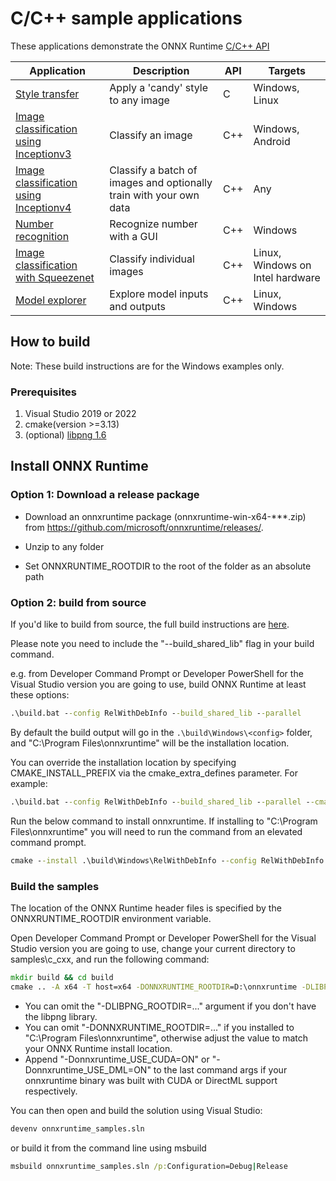 # C/C++ sample applications

These applications demonstrate the ONNX Runtime [C/C++ API](https://onnxruntime.ai/docs/api/c)

|Application|Description|API|Targets|
|-----------|-----------|---|-----------------|
| [Style transfer](fns_candy_style_transfer) | Apply a 'candy' style to any image |C| Windows, Linux|
| [Image classification using Inceptionv3](Snpe_EP) | Classify an image | C++ | Windows, Android |
| [Image classification using Inceptionv4](imagenet) | Classify a batch of images and optionally train with your own data | C++ | Any|
| [Number recognition](MNIST) | Recognize number with a GUI |C++|Windows|
| [Image classification with Squeezenet](OpenVINO_EP/Windows/squeezenet_classification) | Classify individual images |C++|Linux, Windows on Intel hardware|
| [Model explorer](OpenVINO_EP/Windows/model-explorer/)| Explore model inputs and outputs |C++|Linux, Windows|

## How to build

Note: These build instructions are for the Windows examples only.

### Prerequisites

1. Visual Studio 2019 or 2022
2. cmake(version >=3.13)
3. (optional) [libpng 1.6](https://libpng.sourceforge.io/)

## Install ONNX Runtime

### Option 1: Download a release package

* Download an onnxruntime package (onnxruntime-win-x64-\*\*\*.zip) from https://github.com/microsoft/onnxruntime/releases/.

* Unzip to any folder

* Set ONNXRUNTIME_ROOTDIR to the root of the folder as an absolute path

### Option 2: build from source

If you'd like to build from source, the full build instructions are [here](https://www.onnxruntime.ai/docs/build/).

Please note you need to include the "--build_shared_lib" flag in your build command. 

e.g. from Developer Command Prompt or Developer PowerShell for the Visual Studio version you are going to use,
build ONNX Runtime at least these options:

```bat
.\build.bat --config RelWithDebInfo --build_shared_lib --parallel
```

By default the build output will go in the `.\build\Windows\<config>` folder, and
"C:\Program Files\onnxruntime" will be the installation location.

You can override the installation location by specifying CMAKE_INSTALL_PREFIX via the cmake_extra_defines parameter. For example:

```bat
.\build.bat --config RelWithDebInfo --build_shared_lib --parallel --cmake_extra_defines CMAKE_INSTALL_PREFIX=D:\onnxruntime
```

Run the below command to install onnxruntime. If installing to "C:\Program Files\onnxruntime" you will need to run the command from an elevated command prompt.

```bat
cmake --install .\build\Windows\RelWithDebInfo --config RelWithDebInfo
```

### Build the samples

The location of the ONNX Runtime header files is specified by the ONNXRUNTIME_ROOTDIR environment variable.

Open Developer Command Prompt or Developer PowerShell for the Visual Studio version you are going to use, change your current directory to samples\c_cxx, and run the following command:

```bat
mkdir build && cd build
cmake .. -A x64 -T host=x64 -DONNXRUNTIME_ROOTDIR=D:\onnxruntime -DLIBPNG_ROOTDIR=C:\path\to\your\libpng\binary
```

* You can omit the "-DLIBPNG_ROOTDIR=..." argument if you don't have the libpng library.
* You can omit "-DONNXRUNTIME_ROOTDIR=..." if you installed to "C:\Program Files\onnxruntime", otherwise adjust the value to match your ONNX Runtime install location.
* Append "-Donnxruntime_USE_CUDA=ON" or "-Donnxruntime_USE_DML=ON" to the last command args if your onnxruntime binary was built with CUDA or DirectML support respectively.

You can then open and build the solution using Visual Studio:

```bat
devenv onnxruntime_samples.sln
```

or build it from the command line using msbuild

```bat
msbuild onnxruntime_samples.sln /p:Configuration=Debug|Release
```
